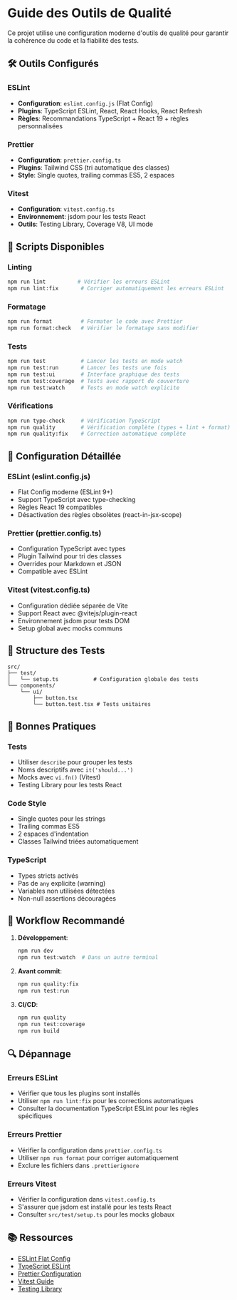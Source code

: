 # Guide des Outils de Qualité

Ce projet utilise une configuration moderne d'outils de qualité pour garantir la cohérence du code
et la fiabilité des tests.

## 🛠️ Outils Configurés

### ESLint

- **Configuration**: `eslint.config.js` (Flat Config)
- **Plugins**: TypeScript ESLint, React, React Hooks, React Refresh
- **Règles**: Recommandations TypeScript + React 19 + règles personnalisées

### Prettier

- **Configuration**: `prettier.config.ts`
- **Plugins**: Tailwind CSS (tri automatique des classes)
- **Style**: Single quotes, trailing commas ES5, 2 espaces

### Vitest

- **Configuration**: `vitest.config.ts`
- **Environnement**: jsdom pour les tests React
- **Outils**: Testing Library, Coverage V8, UI mode

## 📜 Scripts Disponibles

### Linting

```bash
npm run lint          # Vérifier les erreurs ESLint
npm run lint:fix       # Corriger automatiquement les erreurs ESLint
```

### Formatage

```bash
npm run format         # Formater le code avec Prettier
npm run format:check   # Vérifier le formatage sans modifier
```

### Tests

```bash
npm run test           # Lancer les tests en mode watch
npm run test:run       # Lancer les tests une fois
npm run test:ui        # Interface graphique des tests
npm run test:coverage  # Tests avec rapport de couverture
npm run test:watch     # Tests en mode watch explicite
```

### Vérifications

```bash
npm run type-check     # Vérification TypeScript
npm run quality        # Vérification complète (types + lint + format)
npm run quality:fix    # Correction automatique complète
```

## 🔧 Configuration Détaillée

### ESLint (eslint.config.js)

- Flat Config moderne (ESLint 9+)
- Support TypeScript avec type-checking
- Règles React 19 compatibles
- Désactivation des règles obsolètes (react-in-jsx-scope)

### Prettier (prettier.config.ts)

- Configuration TypeScript avec types
- Plugin Tailwind pour tri des classes
- Overrides pour Markdown et JSON
- Compatible avec ESLint

### Vitest (vitest.config.ts)

- Configuration dédiée séparée de Vite
- Support React avec @vitejs/plugin-react
- Environnement jsdom pour tests DOM
- Setup global avec mocks communs

## 📁 Structure des Tests

```
src/
├── test/
│   └── setup.ts           # Configuration globale des tests
└── components/
    └── ui/
        ├── button.tsx
        └── button.test.tsx # Tests unitaires
```

## 🎯 Bonnes Pratiques

### Tests

- Utiliser `describe` pour grouper les tests
- Noms descriptifs avec `it('should...')`
- Mocks avec `vi.fn()` (Vitest)
- Testing Library pour les tests React

### Code Style

- Single quotes pour les strings
- Trailing commas ES5
- 2 espaces d'indentation
- Classes Tailwind triées automatiquement

### TypeScript

- Types stricts activés
- Pas de `any` explicite (warning)
- Variables non utilisées détectées
- Non-null assertions découragées

## 🚀 Workflow Recommandé

1. **Développement**:

   ```bash
   npm run dev
   npm run test:watch  # Dans un autre terminal
   ```

2. **Avant commit**:

   ```bash
   npm run quality:fix
   npm run test:run
   ```

3. **CI/CD**:
   ```bash
   npm run quality
   npm run test:coverage
   npm run build
   ```

## 🔍 Dépannage

### Erreurs ESLint

- Vérifier que tous les plugins sont installés
- Utiliser `npm run lint:fix` pour les corrections automatiques
- Consulter la documentation TypeScript ESLint pour les règles spécifiques

### Erreurs Prettier

- Vérifier la configuration dans `prettier.config.ts`
- Utiliser `npm run format` pour corriger automatiquement
- Exclure les fichiers dans `.prettierignore`

### Erreurs Vitest

- Vérifier la configuration dans `vitest.config.ts`
- S'assurer que jsdom est installé pour les tests React
- Consulter `src/test/setup.ts` pour les mocks globaux

## 📚 Ressources

- [ESLint Flat Config](https://eslint.org/docs/latest/use/configure/configuration-files)
- [TypeScript ESLint](https://typescript-eslint.io/)
- [Prettier Configuration](https://prettier.io/docs/en/configuration.html)
- [Vitest Guide](https://vitest.dev/guide/)
- [Testing Library](https://testing-library.com/docs/react-testing-library/intro/)
